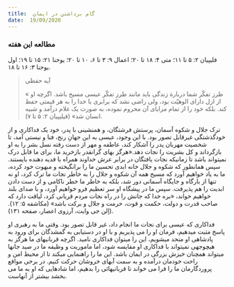 ```yaml
---
title:  گام برداشتن در ایمان
date:  19/09/2020
---
```


### مطالعه این هفته
فلیپیان ۲: ۵ تا ۱۱؛ متی ۴: ۱۸ تا ۲۰؛ اعمال ۹: ۳ تا ۶، ۱۰ تا ۲۰؛ یوحنا ۲۱: ۱۵ تا ۱۹؛ اول یوحنا ۳: ۱۶ تا ۱۸.

> <p>آیه حفظی</p>
> « طرز تفکّر شما دربارة زندگی باید مانند طرز تفکّر عیسی مسیح باشد. اگرچه او از ازل دارای الوهیّت بود، ولی راضی نشد که برابری با خدا را به هر قیمتی حفظ کند. بلکه خود را از تمام مزایای آن محروم نموده، به صورت یک غلام درآمد و شبیه انسان شد» (فیلیپیان ۲: ۵ تا ۷).

ترک جلال و شکوه آسمان، پرستش فرشتگان، و همنشینی با پدر، خود یک فداکاری و از خودگذشتگی غیرقابل تصور بود. با این وجود، عیسی به این جهانِ رنج، فنا و نیستی آمد، تا شخصیت مهربان پدر را آشکار کند، عاطفه و مهر از دست رفته نسل بشر را به او بازگرداند و کل بشریت را نجات دهد.«هرگز بهای گرانقدر بازخرید ما، برای ما قابل درک نمیتواند باشد تا زمانیکه نجات یافتگان در برابر عرش خداوند همراه با فدیه دهنده بایستند. سپس همانطور که شکوه و جلال خانه ابدی تحسین ما را برانگیخته و مبهوت خود کرده، ما به یاد خواهیم آورد که مسیح همه آن شکوه و جلال را به خاطر نجات ما ترک کرد، او نه تنها از بارگاه و جایگاه آسمانی دور شد، بلکه به خاطر ما خطر ناکامی و از دست دادن ابدیت را هم پذیرفت. سپس ما در پیشگاه او سر تعظیم فرو خواهیم آورد، و با صدای بلند خواهیم خواند، «بره خدا که جانش را در راه نجات مردم قربانی کرد، لیاقت دارد که صاحب قدرت و دولت، حکمت و قوت، حرمت و جلال و برکت باشد» (مکاشفه ۵: ۱۲).(اِلن جی وایت، آرزوی اعصار، صفحه ۱۳۱).

فداکاری که عیسی برای نجات ما انجام داد، غیر قابل تصور بود. وقتی ما به رهبری او پاسخ مثبت میدهیم، فرمان او را می پذیریم و با او در دستیابی به گمشدگان برای ورود به پادشاهی او متحد میشویم، این را میتوان فداکاری نامید. اگرچه قربانیهای ما هرگز به هیچوجهی نمیتواند با فداکاری او مقایسه شود، اما ماموریت و وظیفه ما در صید جانها میتواند همچنان خیزش بزرگی در ایمان باشد. این ما را راهنمایی میکند تا از محیط امن و راحت خودمان درآمده و به سمت آبهای خروشان حرکت کنیم. در برخی مواقع پروردگارمان ما را فرا می خواند تا قربانیهائی را بدهیم، اما شادهایی که او به ما می بخشد بیشتر از آنهاست.